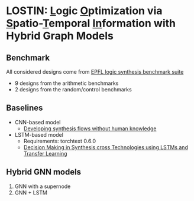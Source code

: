 # LOSTIN: <ins>L</ins>ogic <ins>O</ins>ptimization via <ins>S</ins>patio-<ins>T</ins>emporal <ins>In</ins>formation with Hybrid Graph Models

## Benchmark

All considered designs come from [EPFL logic synthesis benchmark suite](https://github.com/lsils/benchmarks)
- 9 designs from the arithmetic benchmarks
- 2 designs from the random/control benchmarks

## Baselines

- CNN-based model
   - [Developing synthesis flows without human knowledge](https://arxiv.org/abs/1804.05714)
- LSTM-based model
   - Requirements: torchtext 0.6.0
   - [Decision Making in Synthesis cross Technologies using LSTMs
and Transfer Learning](https://ycunxi.github.io/cunxiyu/papers/MLCAD2020.pdf)

## Hybrid GNN models
1. GNN with a supernode
2. GNN + LSTM
